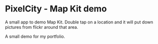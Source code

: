 # PixelCity - Map Kit demo 

A small app to demo Map Kit. Double tap on a location and it will put down pictures from flickr around that area.

A small demo for my portfolio.
